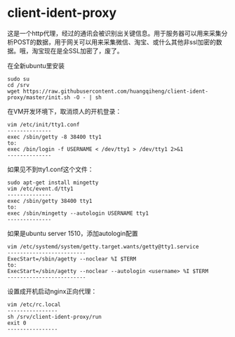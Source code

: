 client-ident-proxy
==================

这是一个http代理，经过的通讯会被识别出关键信息。用于服务器可以用来采集分析POST的数据，用于网关可以用来采集微信、淘宝、或什么其他非ssl加密的数据。哦，淘宝现在是全SSL加密了，废了。

在全新ubuntu里安装
```
sudo su
cd /srv
wget https://raw.githubusercontent.com/huangqiheng/client-ident-proxy/master/init.sh -O - | sh
```

在VM开发环境下，取消烦人的开机登录：
```
vim /etc/init/tty1.conf
--------------
exec /sbin/getty -8 38400 tty1
to:
exec /bin/login -f USERNAME < /dev/tty1 > /dev/tty1 2>&1
--------------
```

如果见不到tty1.conf这个文件：
```
sudo apt-get install mingetty
vim /etc/event.d/tty1
--------------
exec /sbin/getty 38400 tty1
to:
exec /sbin/mingetty --autologin USERNAME tty1
--------------
```

如果是ubuntu server 1510，添加autologin配置
```
vim /etc/systemd/system/getty.target.wants/getty@tty1.service
-------------------------
ExecStart=/sbin/agetty --noclear %I $TERM
to:
ExecStart=/sbin/agetty --noclear --autologin <username> %I $TERM
-------------------------
```

设置成开机启动nginx正向代理：
```
vim /etc/rc.local
----------------
sh /srv/client-ident-proxy/run
exit 0
----------------
```
